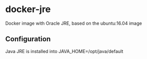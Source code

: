 # docker-jre
Docker image with Oracle JRE, based on the ubuntu:16.04 image

## Configuration
Java JRE is installed into JAVA_HOME=/opt/java/default
